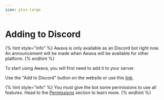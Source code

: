 ```yaml
---
icon: plus-large
---
```


# Adding to Discord

{% hint style="info" %}
Awava is only available as an Discord bot right now. An announcement will be made when Awava will be available for other platform.
{% endhint %}

To start using Awava, you will first need to add it to your server.

Use the "Add to Discord" button on the website or use this [link](https://awava.xyz/invite).

{% hint style="info" %}
You must give the bot some permissions to use all features. Head to the [Permissions](permissions.md) section to learn more.
{% endhint %}

